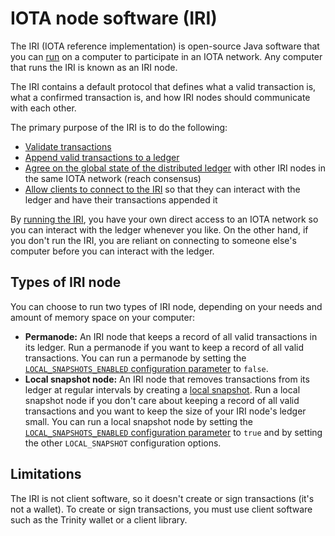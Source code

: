# IOTA node software (IRI)

The IRI (IOTA reference implementation) is open-source Java software that you can [run](/how-to-guides/running-the-iri.md) on a computer to participate in an IOTA network. Any computer that runs the IRI is known as an IRI node.

The IRI contains a default protocol that defines what a valid transaction is, what a confirmed transaction is, and how IRI nodes should communicate with each other.

The primary purpose of the IRI is to do the following:
* [Validate transactions](/iri/concepts/transaction-validation.md)
* [Append valid transactions to a ledger](/iri/concepts/the-distributed-ledger.md)
* [Agree on the global state of the distributed ledger](/iri/concepts/the-distributed-ledger.md) with other IRI nodes in the same IOTA network (reach consensus)
* [Allow clients to connect to the IRI](/iri/how-to-guides/interacting-with-the-iri.md) so that they can interact with the ledger and have their transactions appended it

By [running the IRI](/iri/how-to-guides/running-the-iri.md), you have your own direct access to an IOTA network so you can interact with the ledger whenever you like. On the other hand, if you don't run the IRI, you are reliant on connecting to someone else's computer before you can interact with the ledger.

## Types of IRI node

You can choose to run two types of IRI node, depending on your needs and amount of memory space on your computer:

* **Permanode:** An IRI node that keeps a record of all valid transactions in its ledger. Run a permanode if you want to keep a record of all valid transactions. You can run a permanode by setting the [`LOCAL_SNAPSHOTS_ENABLED` configuration parameter](/iri/references/iri-configuration-options#local-snapshots-enabled) to `false`. 
* **Local snapshot node:** An IRI node that removes transactions from its ledger at regular intervals by creating a [local snapshot](/iri/concepts/local-snapshot.md). Run a local snapshot node if you don't care about keeping a record of all valid transactions and you want to keep the size of your IRI node's ledger small. You can run a local snapshot node by setting the [`LOCAL_SNAPSHOTS_ENABLED` configuration parameter](/iri/references/iri-configuration-options#local-snapshots-enabled) to `true` and by setting the other `LOCAL_SNAPSHOT` configuration options.

## Limitations

The IRI is not client software, so it doesn't create or sign transactions (it's not a wallet). To create or sign transactions, you must use client software such as the Trinity wallet or a client library.
